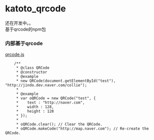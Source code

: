 # katoto_qrcode
还在开发中。。    
基于qrcode的npm包


### 内部基于qrcode
[qrcode.js](https://github.com/davidshimjs/qrcodejs/)

```
	/**
	 * @class QRCode
	 * @constructor
	 * @example
	 * new QRCode(document.getElementById("test"), "http://jindo.dev.naver.com/collie");
	 *
	 * @example
	 * var oQRCode = new QRCode("test", {
	 *    text : "http://naver.com",
	 *    width : 128,
	 *    height : 128
	 * });
	 *
	 * oQRCode.clear(); // Clear the QRCode.
	 * oQRCode.makeCode("http://map.naver.com"); // Re-create the QRCode.
```

